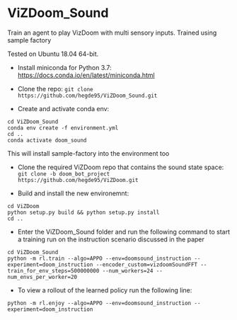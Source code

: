 # ViZDoom_Sound
Train an agent to play VizDoom with multi sensory inputs. Trained using sample factory


Tested on Ubuntu 18.04 64-bit.

- Install miniconda for Python 3.7: https://docs.conda.io/en/latest/miniconda.html

- Clone the repo: `git clone https://github.com/hegde95/ViZDoom_Sound.git`

- Create and activate conda env:

```
cd ViZDoom_Sound
conda env create -f environment.yml
cd ..
conda activate doom_sound
```

This will install sample-factory into the environment too

- Clone the required ViZDoom repo that contains the sound state space: `git clone -b doom_bot_project https://github.com/hegde95/ViZDoom.git`

- Build and install the new environemnt:

```
cd ViZDoom
python setup.py build && python setup.py install
cd ..
```

- Enter the ViZDoom_Sound folder and run the following command to start a training run on the instruction scenario discussed in the paper

```
cd ViZDoom_Sound
python -m rl.train --algo=APPO --env=doomsound_instruction --experiment=doom_instruction --encoder_custom=vizdoomSoundFFT --train_for_env_steps=500000000 --num_workers=24 --num_envs_per_worker=20
```

- To view a rollout of the learned policy run the following line:

```
python -m rl.enjoy --algo=APPO --env=doomsound_instruction --experiment=doom_instruction
```

